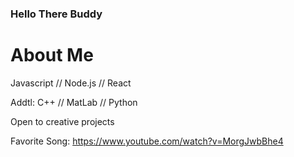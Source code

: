 ### Hello There Buddy

# About Me

Javascript // Node.js // React

Addtl: C++ // MatLab // Python

Open to creative projects

Favorite Song: https://www.youtube.com/watch?v=MorgJwbBhe4
